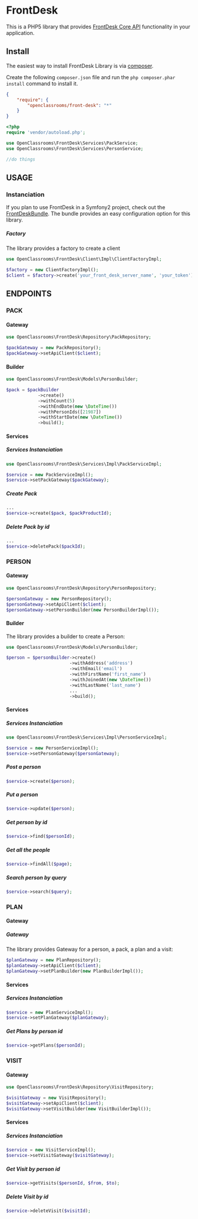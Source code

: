 # FrontDesk

This is a PHP5 library that provides [FrontDesk Core API](https://developer.frontdeskhq.com/docs/api/v2) functionality in your application.

## Install
The easiest way to install FrontDesk Library is via [composer](http://getcomposer.org/).

Create the following `composer.json` file and run the `php composer.phar install` command to install it.

```json
{
    "require": {
        "openclassrooms/front-desk": "*"
    }
}
```
```php
<?php
require 'vendor/autoload.php';

use OpenClassrooms\FrontDesk\Services\PackService;
use OpenClassrooms\FrontDesk\Services\PersonService;

//do things
```

## USAGE
### Instanciation
If you plan to use FrontDesk in a Symfony2 project, check out the [FrontDeskBundle](https://github.com/OpenClassrooms/FrontDeskBundle). The bundle provides an easy configuration option for this library.

##### Factory 
The library provides a factory to create a client 
```php
use OpenClassrooms\FrontDesk\Client\Impl\ClientFactoryImpl; 

$factory = new ClientFactoryImpl();         
$client = $factory->create('your_front_desk_server_name', 'your_token');
```
## ENDPOINTS
### PACK
#### Gateway
```php
use OpenClassrooms\FrontDesk\Repository\PackRepository;

$packGateway = new PackRepository();         
$packGateway->setApiClient($client);      
```

#### Builder
```php
use OpenClassrooms\FrontDesk\Models\PersonBuilder;

$pack = $packBuilder
            ->create()
            ->withCount(5)
            ->withEndDate(new \DateTime())
            ->withPersonIds([21987])
            ->withStartDate(new \DateTime())
            ->build();
```
#### Services
##### Services Instanciation
```php
use OpenClassrooms\FrontDesk\Services\Impl\PackServiceImpl;

$service = new PackServiceImpl();
$service->setPackGateway($packGateway);
```

##### Create Pack 
```php   
...
$service->create($pack, $packProductId); 
```

##### Delete Pack by id 
```php   
...
$service->deletePack($packId); 
```

### PERSON
#### Gateway
```php
use OpenClassrooms\FrontDesk\Repository\PersonRepository;

$personGateway = new PersonRepository();         
$personGateway->setApiClient($client); 
$personGateway->setPersonBuilder(new PersonBuilderImpl());            
```

#### Builder
The library provides a builder to create a Person:
 
```php
use OpenClassrooms\FrontDesk\Models\PersonBuilder;

$person = $personBuilder->create()
                        ->withAddress('address')
                        ->withEmail('email')
                        ->withFirstName('first_name')
                        ->withJoinedAt(new \DateTime())
                        ->withLastName('last_name')
                        ...
                        ->build();
```

#### Services
##### Services Instanciation
```php
use OpenClassrooms\FrontDesk\Services\Impl\PersonServiceImpl;

$service = new PersonServiceImpl();
$service->setPersonGateway($personGateway);
```
##### Post a person 
```php
$service->create($person);
```

##### Put a person 
```php
$service->update($person);
```

##### Get person by id 
```php
$service->find($personId);
```

##### Get all the people
```php
$service->findAll($page);
```

##### Search person by query
```php
$service->search($query);
```

### PLAN
#### Gateway
##### Gateway
The library provides Gateway for a person, a pack, a plan and a visit:
```php
$planGateway = new PlanRepository();         
$planGateway->setApiClient($client);  
$planGateway->setPlanBuilder(new PlanBuilderImpl());        
```

#### Services
##### Services Instanciation
```php
$service = new PlanServiceImpl();
$service->setPlanGateway($planGateway);
```

##### Get Plans by person id
```php
$service->getPlans($personId);
```

### VISIT
#### Gateway
```php
use OpenClassrooms\FrontDesk\Repository\VisitRepository;

$visitGateway = new VisitRepository();         
$visitGateway->setApiClient($client);  
$visitGateway->setVisitBuilder(new VisitBuilderImpl());
```

#### Services
##### Services Instanciation
```php
$service = new VisitServiceImpl();
$service->setVisitGateway($visitGateway);
```

##### Get Visit by person id
```php
$service->getVisits($personId, $from, $to);
```

##### Delete Visit by id
```php
$service->deleteVisit($visitId);
```
